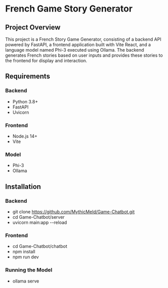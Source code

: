 # French Game Story Generator

## Project Overview

This project is a French Story Game Generator, consisting of a backend API powered by FastAPI, a frontend application built with Vite React, and a language model named Phi-3 executed using Ollama. The backend generates French stories based on user inputs and provides these stories to the frontend for display and interaction.

## Requirements

### Backend
- Python 3.8+
- FastAPI
- Uvicorn

### Frontend
- Node.js 14+
- Vite

### Model
- Phi-3
- Ollama 
  
## Installation

### Backend
- git clone https://github.com/MythicMeld/Game-Chatbot.git
- cd Game-Chatbot/server
- uvicorn main:app --reload

### Frontend 
- cd Game-Chatbot/chatbot
- npm install
- npm run dev

### Running the Model
- ollama serve

